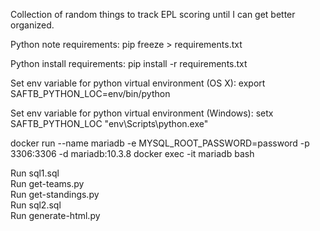 Collection of random things to track EPL scoring until I can get better organized.

Python note requirements:
pip freeze > requirements.txt

Python install requirements:
pip install -r requirements.txt

Set env variable for python virtual environment (OS X):
export SAFTB_PYTHON_LOC=env/bin/python

Set env variable for python virtual environment (Windows):
setx SAFTB_PYTHON_LOC "env\\Scripts\\python.exe"

docker run --name mariadb -e MYSQL_ROOT_PASSWORD=password -p 3306:3306 -d mariadb:10.3.8
docker exec -it mariadb bash

Run sql1.sql  
Run get-teams.py  
Run get-standings.py  
Run sql2.sql  
Run generate-html.py  